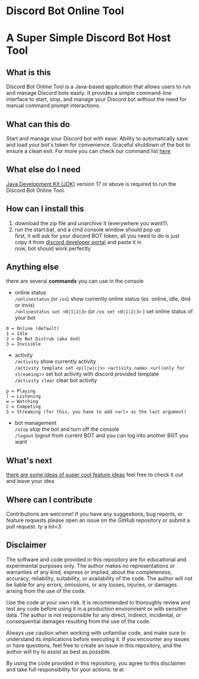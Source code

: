 # Discord Bot Online Tool

# A Super Simple Discord Bot Host Tool

## What is this

Discord Bot Online Tool is a Java-based application that allows users to run and manage Discord bots easily.
It provides a simple command-line interface to start, stop, and manage your Discord bot without the need for manual
command prompt interactions.

## What can this do

Start and manage your Discord bot with ease.
Ability to automatically save and load your bot's token for convenience.
Graceful shutdown of the bot to ensure a clean exit.
For more you can check our command list [here](#Anything-else)

## What else do I need

[Java Development Kit (JDK)](https://www.oracle.com/java/technologies/javase/jdk17-archive-downloads.html) version 17 or above is required to run
the Discord Bot Online Tool.

## How can I install this

1. download the zip file and unarchive it (everywhere you want!)\
2. run the start.bat, and a cmd console window should pop up\
    first, it will ask for your discord BOT token, all you need to do is just copy it from [discord developer portal](https://discord.com/developers/applications) and paste it in\
    now, bot should work perfectly

<a name="Anything-else"></a>
## Anything else

there are several **__commands__** you can use in the console
- online status\
  `/onlinestatus` (or `/os`) show currently online status (ex. online, idle, dnd or invis)\
  `/onlinestatus set <0|1|2|3>` (or `/os set <0|1|2|3>` ) set online status of your bot
```
0 = Online (default)
1 = Idle
2 = Do Not Distrub (aka dnd)
3 = Invisible
```
- activity\
  `/activity` show currently activity\
  `/activity template set <p|l|w|c|s> <activity name> <url(only for streaming)>` set bot activity with discord provided template\
  `/activity clear` clear bot activity
```
p = Playing
l = Listening
w = Watching
C = Competing
S = Streaming (for this, you have to add <url> as the last argument)
```

- bot management\
  `/stop` stop the bot and turn off the console\
  `/logout` logout from current BOT and you can log into another BOT you want

## What's next

[there are some ideas of super cool feature ideas](https://github.com/RTX4O9O/DiscordBotOnlineTool/discussions/9)
feel free to check it out and leave your idea

## Where can I contribute

Contributions are welcome!
If you have any suggestions, bug reports, or feature requests
please open an issue on the GitHub repository or submit a pull request.
ty a lot<3

## Disclaimer

The software and code provided in this repository are for educational and experimental purposes only.
The author makes no representations or warranties of any kind, express or implied, about the completeness, accuracy,
reliability, suitability, or availability of the code.
The author will not be liable for any errors, omissions, or any losses, injuries, or damages arising from the use of the
code.

Use the code at your own risk.
It is recommended to thoroughly review and test any code before using it in a production environment or with sensitive
data.
The author is not responsible for any direct, indirect, incidental, or consequential damages resulting from the use of
the code.

Always use caution when working with unfamiliar code, and make sure to understand its implications before executing it.
If you encounter any issues or have questions, feel free to create an issue in this repository, and the author will try
to assist as best as possible.

By using the code provided in this repository, you agree to this disclaimer and take full responsibility for your
actions.
te at 
